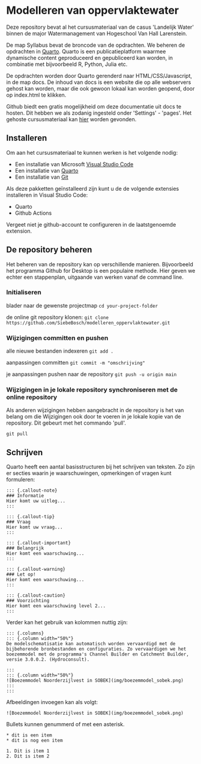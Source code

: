 # Modelleren van oppervlaktewater
Deze repository bevat al het cursusmateriaal van de casus 'Landelijk Water' binnen de major Watermanagement van Hogeschool Van Hall Larenstein.

De map Syllabus bevat de broncode van de opdrachten. We beheren de opdrachten in [Quarto](https://quarto.org/docs/download/).
Quarto is een publicatieplatform waarmee dynamische content geproduceerd en gepubliceerd kan worden, in combinatie met bijvoorbeeld R, Python, Julia etc.

De opdrachten worden door Quarto gerenderd naar HTML/CSS/Javascript, in de map docs.
De inhoud van docs is een website die op alle webservers gehost kan worden, maar die ook gewoon lokaal kan worden geopend, door op index.html te klikken.

Github biedt een gratis mogelijkheid om deze documentatie uit docs te hosten. Dit hebben we als zodanig ingesteld onder 'Settings' - 'pages'. 
Het gehoste cursusmateriaal kan [hier](https://siebebosch.github.io/modelleren_oppervlaktewater/) worden gevonden.

## Installeren
Om aan het cursusmateriaal te kunnen werken is het volgende nodig:

* Een installatie van Microsoft [Visual Studio Code](https://code.visualstudio.com/download)
* Een installatie van [Quarto](https://quarto.org/docs/download/)
* Een installatie van [Git](https://gitforwindows.org/)

Als deze pakketten geïnstalleerd zijn kunt u de de volgende extensies installeren in Visual Studio Code:
* Quarto 
* Github Actions

Vergeet niet je github-account te configureren in de laatstgenoemde extension.

## De repository beheren

Het beheren van de repository kan op verschillende manieren. Bijvoorbeeld het programma Github for Desktop is een populaire methode. 
Hier geven we echter een stappenplan, uitgaande van werken vanaf de command line.

### Initialiseren
blader naar de gewenste projectmap
```cd your-project-folder```

de online git repository klonen:
```git clone https://github.com/SiebeBosch/modelleren_oppervlaktewater.git```

### Wijzigingen committen en pushen
alle nieuwe bestanden indexeren
```git add . ```

aanpassingen committen
```git commit -m "omschrijving"```

je aanpassingen pushen naar de repository
```git push -u origin main```

### Wijzigingen in je lokale repository synchroniseren met de online repository

Als anderen wijzigingen hebben aangebracht in de repository is het van belang om die Wijzigingen ook door te voeren in je lokale kopie van de repository. Dit gebeurt met het commando 'pull'.

```git pull```

## Schrijven
Quarto heeft een aantal basisstructuren bij het schrijven van teksten. Zo zijn er secties waarin je waarschuwingen, opmerkingen of vragen kunt formuleren:

```
::: {.callout-note}
### Informatie
Hier komt uw uitleg...
:::
```

```
::: {.callout-tip}
### Vraag
Hier komt uw vraag...
:::
```

```
::: {.callout-important}
### Belangrijk
Hier komt een waarschuwing...
:::
```

```
::: {.callout-warning}
### Let op!
Hier komt een waarschuwing...
:::
```

```
::: {.callout-caution}
### Voorzichting
Hier komt een waarschuwing level 2...
:::
```

Verder kan het gebruik van kolommen nuttig zijn:


```
::: {.columns}
::: {.column width="50%"}
De modelschematisatie kan automatisch worden vervaardigd met de bijbehorende bronbestanden en configuraties. Zo vervaardigen we het boezemmodel met de programma's Channel Builder en Catchment Builder, versie 3.0.0.2. (Hydroconsult).

:::
::: {.column width="50%"}
![Boezemmodel Noorderzijlvest in SOBEK](img/boezemmodel_sobek.png)
:::
:::
```

Afbeeldingen invoegen kan als volgt:
```
![Boezemmodel Noorderzijlvest in SOBEK](img/boezemmodel_sobek.png)
```
Bullets kunnen genummerd of met een asterisk.

```
* dit is een item
* dit is nog een item
```
```
1. Dit is item 1
2. Dit is item 2
```


